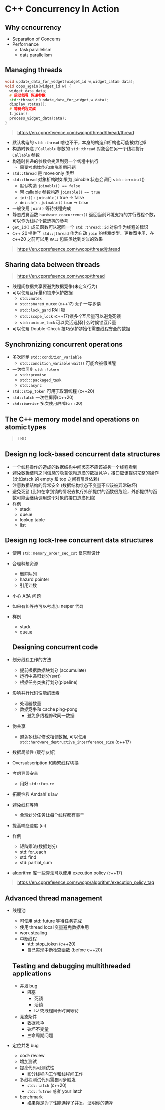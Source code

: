 # C++ Concurrency In Action

## Why concurrency

- Separation of Concerns
- Performance
  - task parallelism
  - data parallelism

## Managing threads

```cpp
void update_data_for_widget(widget_id w,widget_data& data);
void oops_again(widget_id w) {
  widget_data data;
  # 启动线程 传递参数
  std::thread t(update_data_for_widget,w,data);
  display_status();
  # 等待线程完成
  t.join();
  process_widget_data(data);
}
```

> https://en.cppreference.com/w/cpp/thread/thread/thread

- 默认构造的 `std::thread` 啥也不干，本身的构造和析构也可能被优化掉
-  构造时传递了`Callable` 参数的 `std::thread` 对象会在另一个线程执行 `Callable` 参数
- 构造时传递的参数会拷贝到另一个线程中执行
  - 需要考虑性能和生命周期问题
- `std::thread` 是 move only 类型
- `std::thread` 对象析构时如果为 joinable 状态会调用 `std::terminal`()
  - 默认构造 `joinable() == false`
  - 带 callable 参数构造 `joinable() == true`
  - `join()` :  `joinable()` true -> false
  - `detach()`  :  `joinable()` true -> false
- 一般使用 `join()` 等待线程完成
- 静态成员函数 `hardware_concurrency()` 返回当前环境支持的并行线程个数，可以作为线程个数选择的参考
- `get_id()` 成员函数可以返回一个 `std::thread::id` 对象作为线程的标识
- c++ 20 提供了 `std::jthread` 作为自动 `join` 的线程类型，更推荐使用，在 c++20 之前可以用 `RAII` 包装类达到类似的效果

> https://en.cppreference.com/w/cpp/thread/jthread

## Sharing data between threads

> https://en.cppreference.com/w/cpp/thread

- 线程间数据共享要避免数据竞争(未定义行为)
- 可以使用互斥量和锁来保护数据
  - `std::mutex`
  - `std::shared_mutex` (c++17) 允许一写多读
  - `std::lock_gard` RAII 锁
  - `std::scope_lock` (c++17)锁多个互斥量可以避免死锁
  - `std::unique_lock` 可以灵活选择什么时候锁互斥量
- 可以使用 Double-Check 技巧保护初始化需要线程安全的数据

## Synchronizing concurrent operations

- 多次同步 `std::condition_variable`
  - `std::condition_variable` `wait()` 可能会被假唤醒
- 一次性同步 `std::future`
  - `std::promise`
  - `std:::packaged_task`
  - `std::async`
- `std::stop_token` 可用于取消线程 (c++20)
- `std::latch` 一次性屏障(c++20)
- `std::barrier` 多次使用屏障(c++20)

## The C++ memory model and operations on atomic types

> TBD

## Designing lock-based concurrent data structures

- 一个线程操作的造成的数据结构中间状态不应该被另一个线程看到
- 避免数据结构之间信息的隐含依赖造成的数据竞争，接口应该提供完整的操作(比如stack 的 empty 和 top 之间有隐含依赖)
- 注意数据结构的异常安全 (数据结构状态不变量不应该被异常破坏)
- 避免死锁 (比如在拿到锁的情况去执行外部提供的函数很危险，外部提供的函数可能会继续调用这个对象的接口造成死锁)
- 样例
  - stack
  - queue
  - lookup table
  - list

## Designing lock-free concurrent data structures

- 使用 `std::memory_order_seq_cst` 做原型设计
- 合理释放资源
  - 删除队列
  - hazard pointer
  - 引用计数
- 小心 ABA 问题
- 如果有忙等待可以考虑加 helper 代码
- 样例
  - stack
  - queue

  ## Designing concurrent code

- 划分线程工作的方法
  - 提前根据数据块划分 (accumulate)
  - 运行中递归划分(sort)
  - 根据任务类执行划分(pipeline)
- 影响并行代码性能的因素
  - 处理器数量
  - 数据竞争和 cache ping-pong
    - 避免多线程修改同一数据
- 伪共享
  - 避免多线程修改相邻数据, 可以使用 `std::hardware_destructive_interference_size` (c++17)
- 数据局部性 (缓存友好)
- Oversubscription 和频繁线程切换
- 考虑异常安全
  - 用好 `std::future`
- 拓展性和 Amdahl's law
- 避免线程等待
  - 合理划分任务让每个线程都有事干
- 提高响应速度 (ui)
- 样例
  - 矩阵乘法(数据划分)
  - std::for_each
  - std::find
  - std::partial_sum
- algorithm 库一些算法可以使用 execution policy (c++17)
> https://en.cppreference.com/w/cpp/algorithm/execution_policy_tag

## Advanced thread management

- 线程池
  - 可使用 std::future 等待任务完成
  - 使用 thread local 变量避免数据争用
  - work stealing
  - 中断线程
    - std::stop_token (c++20)
    - 自己实现中断检查函数 (before c++20)

  ## Testing and debugging multithreaded applications

  - 并发 bug
    - 阻塞
      - 死锁
      - 活锁
      - IO 或线程间长时间等待
  - 竞态条件
    - 数据竞争
    - 破坏不变量
    - 生命周期问题
- 定位并发 bug
  - code review
  - 增加测试
  - 提高代码可测试性
    - 区分线程内工作和线程间工作
  - 多线程测试代码需要同步触发
    - `std::latch` (c++20)
    -  `std::futrue` 或者 your latch
  - benchmark
    - 如果你是为了性能选择了并发，证明你的选择


